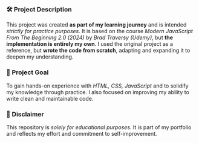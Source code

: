 ### 🛠️ Project Description

This project was created **as part of my learning journey** and is intended _strictly for practice purposes_. It is based on the course _Modern JavaScript From The Beginning 2.0 (2024)_ by _Brad Traversy (Udemy)_, but **the implementation is entirely my own**. I used the original project as a reference, but **wrote the code from scratch**, adapting and expanding it to deepen my understanding.

### 🎯 Project Goal

To gain hands-on experience with _HTML, CSS, JavaScript_ and to solidify my knowledge through practice. I also focused on improving my ability to write clean and maintainable code.

### 📌 Disclaimer

This repository is _solely for educational purposes_. It is part of my portfolio and reflects my effort and commitment to self-improvement.

